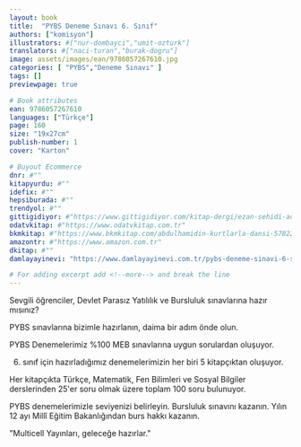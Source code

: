 ```yaml
---
layout: book
title:  "PYBS Deneme Sınavı 6. Sınıf"
authors: ["komisyon"]
illustrators: #["nur-dombayci","umit-ozturk"]
translators: #["naci-turan","burak-dogru"]
image: assets/images/ean/9786057267610.jpg
categories: [ "PYBS","Deneme Sınavı" ]
tags: []
previewpage: true

# Book attributes
ean: 9786057267610
languages: ["Türkçe"]
page: 160
size: "19x27cm"
publish-number: 1
cover: "Karton"

# Buyout Ecommerce
dnr: #""
kitapyurdu: #""
idefix: #""
hepsiburada: #""
trendyol: #""
gittigidiyor: #"https://www.gittigidiyor.com/kitap-dergi/ezan-sehidi-adnan-menderes_pdp_732728793"
odatvkitap: #"https://www.odatvkitap.com.tr"
bkmkitap: #"https://www.bkmkitap.com/abdulhamidin-kurtlarla-dansi-578226"
amazontr: #"https://www.amazon.com.tr"
dkitap: #""
damlayayinevi: "https://www.damlayayinevi.com.tr/pybs-deneme-sinavi-6-sinif"

# For adding excerpt add <!--more--> and break the line
---
```

Sevgili öğrenciler, Devlet Parasız Yatılılık ve Bursluluk sınavlarına hazır mısınız?

PYBS sınavlarına bizimle hazırlanın, daima bir adım önde olun.

PYBS Denemelerimiz %100 MEB sınavlarına uygun sorulardan oluşuyor.

6. sınıf için hazırladığımız denemelerimizin her biri 5 kitapçıktan oluşuyor.

Her kitapçıkta Türkçe, Matematik, Fen Bilimleri ve Sosyal Bilgiler derslerinden 25'er soru olmak üzere toplam 100 soru bulunuyor.

PYBS denemelerimizle seviyenizi belirleyin. Bursluluk sınavını kazanın. Yılın 12 ayı Millî Eğitim Bakanlığından burs hakkı kazanın.

"Multicell Yayınları, geleceğe hazırlar."


<!--more--> 